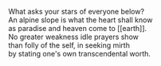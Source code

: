 What asks your stars of everyone below?  
An alpine slope is what the heart shall know  
as paradise and heaven come to [[earth]].  
No greater weakness idle prayers show  
than folly of the self, in seeking mirth  
by stating one's own transcendental worth.